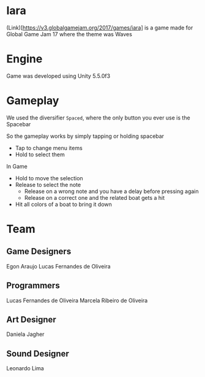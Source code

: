 # Iara

(Link)[https://v3.globalgamejam.org/2017/games/iara]
is a game made for Global Game Jam 17
where the theme was Waves

# Engine

Game was developed using Unity 5.5.0f3

# Gameplay

We used the diversifier `Spaced`, where the only button you ever use is the Spacebar

So the gameplay works by simply tapping or holding spacebar

* Tap to change menu items
* Hold to select them

In Game

* Hold to move the selection
* Release to select the note
  * Release on a wrong note and you have a delay before pressing again
  * Release on a correct one and the related boat gets a hit
* Hit all colors of a boat to bring it down

# Team

## Game Designers
Egon Araujo
Lucas Fernandes de Oliveira

## Programmers
Lucas Fernandes de Oliveira
Marcela Ribeiro de Oliveira

## Art Designer
Daniela Jagher

## Sound Designer
Leonardo Lima


